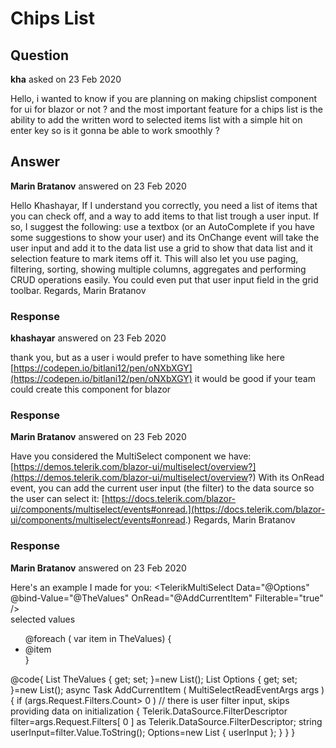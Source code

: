 # Chips List

## Question

**kha** asked on 23 Feb 2020

Hello, i wanted to know if you are planning on making chipslist component for ui for blazor or not ? and the most important feature for a chips list is the ability to add the written word to selected items list with a simple hit on enter key so is it gonna be able to work smoothly ?

## Answer

**Marin Bratanov** answered on 23 Feb 2020

Hello Khashayar, If I understand you correctly, you need a list of items that you can check off, and a way to add items to that list trough a user input. If so, I suggest the following: use a textbox (or an AutoComplete if you have some suggestions to show your user) and its OnChange event will take the user input and add it to the data list use a grid to show that data list and it selection feature to mark items off it. This will also let you use paging, filtering, sorting, showing multiple columns, aggregates and performing CRUD operations easily. You could even put that user input field in the grid toolbar. Regards, Marin Bratanov

### Response

**khashayar** answered on 23 Feb 2020

thank you, but as a user i would prefer to have something like here [https://codepen.io/bitlani12/pen/oNXbXGY](https://codepen.io/bitlani12/pen/oNXbXGY) it would be good if your team could create this component for blazor

### Response

**Marin Bratanov** answered on 23 Feb 2020

Have you considered the MultiSelect component we have: [https://demos.telerik.com/blazor-ui/multiselect/overview?](https://demos.telerik.com/blazor-ui/multiselect/overview?) With its OnRead event, you can add the current user input (the filter) to the data source so the user can select it: [https://docs.telerik.com/blazor-ui/components/multiselect/events#onread.](https://docs.telerik.com/blazor-ui/components/multiselect/events#onread.) Regards, Marin Bratanov

### Response

**Marin Bratanov** answered on 23 Feb 2020

Here's an example I made for you: <TelerikMultiSelect Data="@Options" @bind-Value="@TheValues" OnRead="@AddCurrentItem" Filterable="true" />
<br />
selected values
<ul>
@foreach ( var item in TheValues)
{
<li>@item</li>
}
</ul>

@code{
List<string> TheValues { get; set; }=new List<string>();
List<string> Options { get; set; }=new List<string>(); async Task AddCurrentItem ( MultiSelectReadEventArgs args ) { if (args.Request.Filters.Count> 0 ) // there is user filter input, skips providing data on initialization {
Telerik.DataSource.FilterDescriptor filter=args.Request.Filters[ 0 ] as Telerik.DataSource.FilterDescriptor; string userInput=filter.Value.ToString();
Options=new List<string> { userInput };
}
}
}
